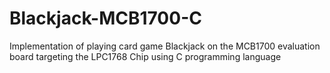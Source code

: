 # Blackjack-MCB1700-C
Implementation of playing card game Blackjack on the MCB1700 evaluation board targeting the LPC1768 Chip using C programming language
